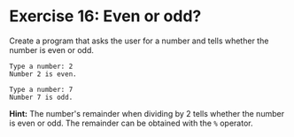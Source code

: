# Exercise 16: Even or odd?
Create a program that asks the user for a number and tells whether the number is even or odd.

```
Type a number: 2
Number 2 is even.
```

```
Type a number: 7
Number 7 is odd.
```

__Hint:__ The number's remainder when dividing by 2 tells whether the number is even or odd. The remainder can be obtained with the `%` operator.
